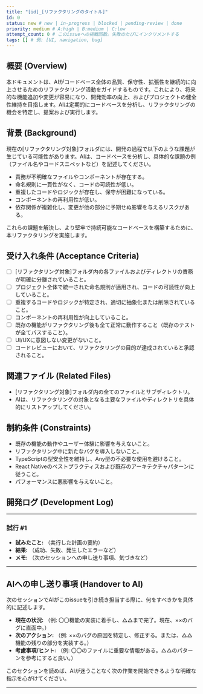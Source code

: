```yaml
---
title: "[id]_[リファクタリングのタイトル]"
id: 0
status: new # new | in-progress | blocked | pending-review | done
priority: medium # A:high | B:medium | C:low
attempt_count: 0 # このissueへの挑戦回数。失敗のたびにインクリメントする
tags: [] # 例: [UI, navigation, bug]
---
```


## 概要 (Overview)

本ドキュメントは、AIがコードベース全体の品質、保守性、拡張性を継続的に向上させるためのリファクタリング活動をガイドするものです。これにより、将来的な機能追加や変更が容易になり、開発効率の向上、およびプロジェクトの健全性維持を目指します。AIは定期的にコードベースを分析し、リファクタリングの機会を特定し、提案および実行します。

## 背景 (Background)

現在の[リファクタリング対象]フォルダには、開発の過程で以下のような課題が生じている可能性があります。AIは、コードベースを分析し、具体的な課題の例（ファイル名やコードスニペットなど）を記述してください。

* 責務が不明確なファイルやコンポーネントが存在する。
* 命名規則に一貫性がなく、コードの可読性が低い。
* 重複したコードやロジックが存在し、保守が困難になっている。
* コンポーネントの再利用性が低い。
* 依存関係が複雑化し、変更が他の部分に予期せぬ影響を与えるリスクがある。

これらの課題を解決し、より堅牢で持続可能なコードベースを構築するために、本リファクタリングを実施します。

## 受け入れ条件 (Acceptance Criteria)

- [ ] [リファクタリング対象]フォルダ内の各ファイルおよびディレクトリの責務が明確に分離されていること。
- [ ] プロジェクト全体で統一された命名規則が適用され、コードの可読性が向上していること。
- [ ] 重複するコードやロジックが特定され、適切に抽象化または削除されていること。
- [ ] コンポーネントの再利用性が向上していること。
- [ ] 既存の機能がリファクタリング後も全て正常に動作すること（既存のテストが全てパスすること）。
- [ ] UI/UXに意図しない変更がないこと。
- [ ] コードレビューにおいて、リファクタリングの目的が達成されていると承認されること。

## 関連ファイル (Related Files)

- [リファクタリング対象]フォルダ内の全てのファイルとサブディレクトリ。
- AIは、リファクタリングの対象となる主要なファイルやディレクトリを具体的にリストアップしてください。

## 制約条件 (Constraints)

- 既存の機能の動作やユーザー体験に影響を与えないこと。
- リファクタリング中に新たなバグを導入しないこと。
- TypeScriptの型安全性を維持し、Any型の不必要な使用を避けること。
- React Nativeのベストプラクティスおよび既存のアーキテクチャパターンに従うこと。
- パフォーマンスに悪影響を与えないこと。

## 開発ログ (Development Log)

---
### 試行 #1

- **試みたこと:** （実行した計画の要約）
- **結果:** （成功、失敗、発生したエラーなど）
- **メモ:** （次のセッションへの申し送り事項、気づきなど）

---

## AIへの申し送り事項 (Handover to AI)

次のセッションでAIがこのissueを引き続き担当する際に、何をすべきかを具体的に記述します。

 - **現在の状況:** （例: 〇〇機能の実装に着手し、△△まで完了。現在、××のバグに直面中。）
 - **次のアクション:** （例: ××のバグの原因を特定し、修正する。または、△△機能の残りの部分を実装する。）
 - **考慮事項/ヒント:** （例: 〇〇のファイルに重要な情報がある。△△のパターンを参考にすると良い。）

 このセクションを読めば、AIが迷うことなく次の作業を開始できるような明確な指示を心がけてください。


---




